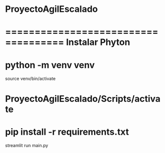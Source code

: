 # ProyectoAgilEscalado
 
 ====================================
 Instalar Phyton
 ====================================
 python -m venv venv
 ====================================
 source venv/bin/activate

 ProyectoAgilEscalado/Scripts/activate
 ====================================
 pip install -r requirements.txt
 ====================================
 streamlit run main.py
